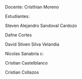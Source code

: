 Docente:
Cristhian Moreno

Estudiantes:

Steven Alejandro Sandoval Cardozo

Dafne Cortes

David Stiven Silva Velandia

Nicolas Sanabria c:

Cristian Castelblanco

Cristian Collazos
